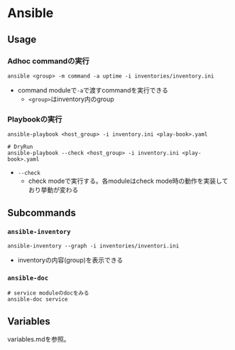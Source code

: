# Ansible

## Usage

### Adhoc commandの実行

```shell
ansible <group> -m command -a uptime -i inventories/inventory.ini
```

* command moduleで`-a`で渡すcommandを実行できる
  * `<group>`はinventory内のgroup

### Playbookの実行

```shell
ansible-playbook <host_group> -i inventory.ini <play-book>.yaml

# DryRun
ansible-playbook --check <host_group> -i inventory.ini <play-book>.yaml
```

* `--check`
  * check modeで実行する。各moduleはcheck mode時の動作を実装しており挙動が変わる


## Subcommands

### `ansible-inventory`

```shell
ansible-inventory --graph -i inventories/inventori.ini
```

* inventoryの内容(group)を表示できる

### `ansible-doc`

```shell
# service moduleのdocをみる
ansible-doc service
```

## Variables

variables.mdを参照。
